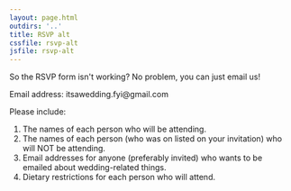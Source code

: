 ```yaml
---
layout: page.html
outdirs: '..'
title: RSVP alt
cssfile: rsvp-alt
jsfile: rsvp-alt
---
```

<div class='info fadeygreen'>
<p>So the RSVP form isn't working? No problem, you can just email us!</p>
<p>Email address: itsawedding.fyi@gmail.com</p>
<p>Please include:</p>
<ol>
<li>The names of each person who will be attending.</li>
<li>The names of each person (who was on listed on your invitation) who will NOT be attending.</li>
<li>Email addresses for anyone (preferably invited) who wants to be emailed about wedding-related things.</li>
<li>Dietary restrictions for each person who will attend.</li>
</ol>

</div>

